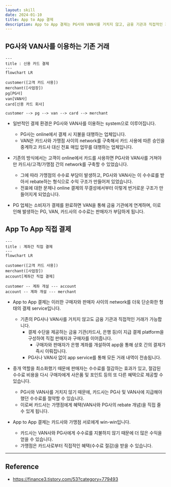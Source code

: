 ```yaml
---
layout: skill
date: 2024-01-10
title: App to App 결제
description: App to App 결제는 PG사와 VAN사를 거치지 않고, 금융 기관과 직접적인 거래가 가능한 결제 service입니다.
---
```



## PG사와 VAN사를 이용하는 기존 거래

```mermaid
---
title : 신용 카드 결제
---
flowchart LR

customer([고객 카드 사용])
merchant([사업장])
pg[PG사]
van[VAN사]
card[신용 카드 회사]

customer --> pg --> van --> card --> merchant
```

- 일반적인 결제 환경은 PG사와 VAN사를 이용하는 system으로 이루어집니다.
    - PG사는 online에서 결제 시 지불을 대행하는 업체입니다.
    - VAN은 카드사와 가맹점 사이의 network를 구축해서 카드 사용에 따른 승인을 중계하고 카드사 대신 전표 매입 업무를 대행하는 업체입니다.

- 기존의 방식에서는 고객이 online에서 카드를 사용하면 PG사와 VAN사를 거쳐야만 카드사/고객/가맹점 간의 network를 구축할 수 있었습니다.
    - 그에 따라 가맹점의 수수료 부담이 발생하고, PG사와 VAN사는 이 수수료를 받아서 rebate하는 형식으로 수익 구조가 만들어져 있었습니다.
    - 전표에 대한 문제나 online 결제의 무결성에서부터 이렇게 번거로운 구조가 만들어지게 되었습니다.

- PG 업체는 소비자가 결제를 완료하면 VAN을 통해 금융 기관에게 연계하며, 이로 인해 발생하는 PG, VAN, 카드사의 수수료는 판매자가 부담하게 됩니다.


## App To App 직접 결제

```mermaid
---
title : 계좌간 직접 결제
---
flowchart LR

customer([고객 카드 사용])
merchant([사업장])
account[계좌간 직접 결제]

customer -- 계좌 개설 --- account
account -- 계좌 개설 --- merchant
```

- App to App 결제는 이러한 구매자와 판매자 사이의 network를 더욱 단순화한 형태의 결제 service입니다.
    - 기존의 PG사나 VAN사를 거치지 않고도 금융 기관과 직접적인 거래가 가능합니다.
        - 결제 수단을 제공하는 금융 기관(카드사, 은행 등)이 지급 결제 platform을 구성하여 직접 판매자과 구매자를 이어줍니다.
            - 구매자와 판매자가 은행 계좌를 개설하여 app을 통해 상호 간의 결제가 즉시 이뤄집니다.
        - PG사나 VAN사 없이 app service를 통해 모든 거래 내역이 전송됩니다.

- 중개 역할을 최소화했기 때문에 판매자는 수수료를 절감하는 효과가 있고, 절감된 수수료 비용을 다시 구매자에게 사은품 및 포인트 등의 또 다른 혜택으로 제공할 수 있습니다.
    - PG사와 VAN사를 거치지 않기 때문에, 카드사는 PG사 및 VAN사에 지급해야 했던 수수료를 절약할 수 있습니다.
    - 이로써 카드사는 가맹점에게 혜택(VAN사와 PG사의 rebate 개념)을 직접 줄 수 있게 됩니다.

- App to App 결제는 카드사와 가맹점 서로에게 win-win입니다.
    - 카드사는 VAN사와 PG사에게 수수료를 지불하지 않기 때문에 더 많은 수익을 얻을 수 있습니다.
    - 가맹점은 카드사로부터 직접적인 혜택(수수료 절감)을 받을 수 있습니다.


---


## Reference

- <https://finance3.tistory.com/53?category=779493>
